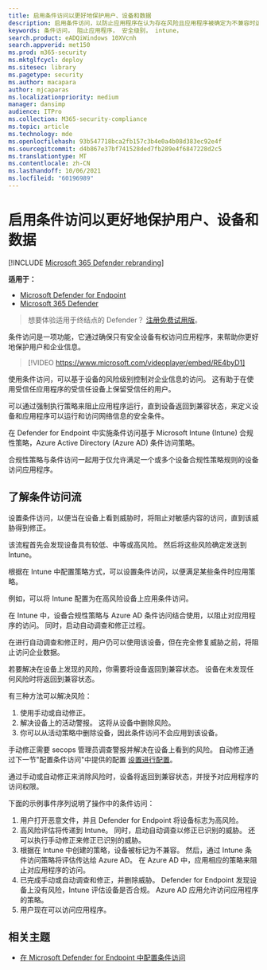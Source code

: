 ```yaml
---
title: 启用条件访问以更好地保护用户、设备和数据
description: 启用条件访问，以防止应用程序在认为存在风险且应用程序被确定为不兼容时运行。
keywords: 条件访问， 阻止应用程序， 安全级别， intune，
search.product: eADQiWindows 10XVcnh
search.appverid: met150
ms.prod: m365-security
ms.mktglfcycl: deploy
ms.sitesec: library
ms.pagetype: security
ms.author: macapara
author: mjcaparas
ms.localizationpriority: medium
manager: dansimp
audience: ITPro
ms.collection: M365-security-compliance
ms.topic: article
ms.technology: mde
ms.openlocfilehash: 93b547718bca2fb157c3b4e0a4b08d383ec92e4f
ms.sourcegitcommit: d4b867e37bf741528ded7fb289e4f6847228d2c5
ms.translationtype: MT
ms.contentlocale: zh-CN
ms.lasthandoff: 10/06/2021
ms.locfileid: "60196989"
---
```

# <a name="enable-conditional-access-to-better-protect-users-devices-and-data"></a>启用条件访问以更好地保护用户、设备和数据

[!INCLUDE [Microsoft 365 Defender rebranding](../../includes/microsoft-defender.md)]

**适用于：**
- [Microsoft Defender for Endpoint](https://go.microsoft.com/fwlink/p/?linkid=2154037)
- [Microsoft 365 Defender](https://go.microsoft.com/fwlink/?linkid=2118804)

> 想要体验适用于终结点的 Defender？ [注册免费试用版](https://signup.microsoft.com/create-account/signup?products=7f379fee-c4f9-4278-b0a1-e4c8c2fcdf7e&ru=https://aka.ms/MDEp2OpenTrial?ocid=docs-wdatp-conditionalaccess-abovefoldlink)。

条件访问是一项功能，它通过确保只有安全设备有权访问应用程序，来帮助你更好地保护用户和企业信息。

> [!VIDEO https://www.microsoft.com/videoplayer/embed/RE4byD1]

使用条件访问，可以基于设备的风险级别控制对企业信息的访问。 这有助于在使用受信任应用程序的受信任设备上保留受信任的用户。

可以通过强制执行策略来阻止应用程序运行，直到设备返回到兼容状态，来定义设备和应用程序可以运行和访问网络信息的安全条件。

在 Defender for Endpoint 中实施条件访问基于 Microsoft Intune (Intune) 合规性策略，Azure Active Directory (Azure AD) 条件访问策略。

合规性策略与条件访问一起用于仅允许满足一个或多个设备合规性策略规则的设备访问应用程序。

## <a name="understand-the-conditional-access-flow"></a>了解条件访问流

设置条件访问，以便当在设备上看到威胁时，将阻止对敏感内容的访问，直到该威胁得到修正。

该流程首先会发现设备具有较低、中等或高风险。 然后将这些风险确定发送到 Intune。

根据在 Intune 中配置策略方式，可以设置条件访问，以便满足某些条件时应用策略。

例如，可以将 Intune 配置为在高风险设备上应用条件访问。

在 Intune 中，设备合规性策略与 Azure AD 条件访问结合使用，以阻止对应用程序的访问。 同时，启动自动调查和修正过程。

 在进行自动调查和修正时，用户仍可以使用该设备，但在完全修复威胁之前，将阻止访问企业数据。

若要解决在设备上发现的风险，你需要将设备返回到兼容状态。 设备在未发现任何风险时将返回到兼容状态。

有三种方法可以解决风险：

1. 使用手动或自动修正。
2. 解决设备上的活动警报。 这将从设备中删除风险。
3. 你可以从活动策略中删除设备，因此条件访问不会应用到该设备。

手动修正需要 secops 管理员调查警报并解决在设备上看到的风险。 自动修正通过下一节"配置条件访问"中提供的配置 [设置进行配置](configure-conditional-access.md)。

通过手动或自动修正来消除风险时，设备将返回到兼容状态，并授予对应用程序的访问权限。

下面的示例事件序列说明了操作中的条件访问：

1. 用户打开恶意文件，并且 Defender for Endpoint 将设备标志为高风险。
2. 高风险评估将传递到 Intune。 同时，启动自动调查以修正已识别的威胁。 还可以执行手动修正来修正已识别的威胁。
3. 根据在 Intune 中创建的策略，设备被标记为不兼容。 然后，通过 Intune 条件访问策略将评估传达给 Azure AD。 在 Azure AD 中，应用相应的策略来阻止对应用程序的访问。
4. 已完成手动或自动调查和修正，并删除威胁。 Defender for Endpoint 发现设备上没有风险，Intune 评估设备是否合规。 Azure AD 应用允许访问应用程序的策略。
5. 用户现在可以访问应用程序。

## <a name="related-topic"></a>相关主题

- [在 Microsoft Defender for Endpoint 中配置条件访问](configure-conditional-access.md)
